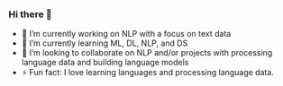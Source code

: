 ### Hi there 👋

- 🔭 I’m currently working on NLP with a focus on text data
- 🌱 I’m currently learning ML, DL, NLP, and DS
- 👯 I’m looking to collaborate on NLP and/or projects with processing language data and building language models
- ⚡ Fun fact: I love learning languages and processing language data. 

